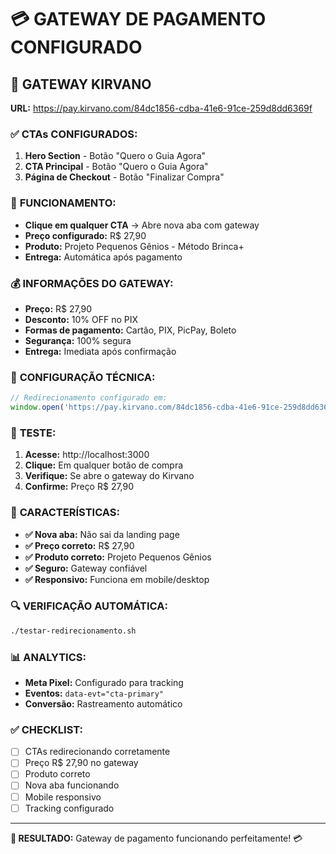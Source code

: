 # 💳 GATEWAY DE PAGAMENTO CONFIGURADO

## 🎯 **GATEWAY KIRVANO**

**URL:** https://pay.kirvano.com/84dc1856-cdba-41e6-91ce-259d8dd6369f

### ✅ **CTAs CONFIGURADOS:**

1. **Hero Section** - Botão "Quero o Guia Agora"
2. **CTA Principal** - Botão "Quero o Guia Agora" 
3. **Página de Checkout** - Botão "Finalizar Compra"

### 🚀 **FUNCIONAMENTO:**

- **Clique em qualquer CTA** → Abre nova aba com gateway
- **Preço configurado:** R$ 27,90
- **Produto:** Projeto Pequenos Gênios - Método Brinca+
- **Entrega:** Automática após pagamento

### 💰 **INFORMAÇÕES DO GATEWAY:**

- **Preço:** R$ 27,90
- **Desconto:** 10% OFF no PIX
- **Formas de pagamento:** Cartão, PIX, PicPay, Boleto
- **Segurança:** 100% segura
- **Entrega:** Imediata após confirmação

### 🔧 **CONFIGURAÇÃO TÉCNICA:**

```javascript
// Redirecionamento configurado em:
window.open('https://pay.kirvano.com/84dc1856-cdba-41e6-91ce-259d8dd6369f', '_blank');
```

### 📱 **TESTE:**

1. **Acesse:** http://localhost:3000
2. **Clique:** Em qualquer botão de compra
3. **Verifique:** Se abre o gateway do Kirvano
4. **Confirme:** Preço R$ 27,90

### 🎯 **CARACTERÍSTICAS:**

- **✅ Nova aba:** Não sai da landing page
- **✅ Preço correto:** R$ 27,90
- **✅ Produto correto:** Projeto Pequenos Gênios
- **✅ Seguro:** Gateway confiável
- **✅ Responsivo:** Funciona em mobile/desktop

### 🔍 **VERIFICAÇÃO AUTOMÁTICA:**

```bash
./testar-redirecionamento.sh
```

### 📊 **ANALYTICS:**

- **Meta Pixel:** Configurado para tracking
- **Eventos:** `data-evt="cta-primary"`
- **Conversão:** Rastreamento automático

### ✅ **CHECKLIST:**

- [ ] CTAs redirecionando corretamente
- [ ] Preço R$ 27,90 no gateway
- [ ] Produto correto
- [ ] Nova aba funcionando
- [ ] Mobile responsivo
- [ ] Tracking configurado

---

**🎯 RESULTADO:** Gateway de pagamento funcionando perfeitamente! 💳


